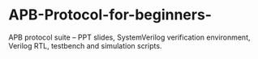 # APB-Protocol-for-beginners-
APB protocol suite – PPT slides, SystemVerilog verification environment, Verilog RTL, testbench and simulation scripts.
